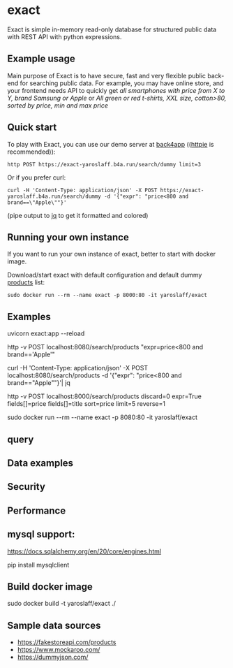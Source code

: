 # exact
Exact is simple in-memory read-only database for structured public data with REST API with python expressions.

## Example usage
Main purpose of Exact is to have secure, fast and very flexible public back-end for searching public data. For example, you may have online store, and your frontend needs API to quickly get *all smartphones with price from X to Y, brand Samsung or Apple* or *All green or red t-shirts, XXL size, cotton>80, sorted by price, min and max price*

## Quick start

To play with Exact, you can use our demo server at [back4app](https://www.back4app.com/) (([httpie](https://github.com/httpie/httpie) is recommended)):
~~~
http POST https://exact-yaroslaff.b4a.run/search/dummy limit=3
~~~

Or if you prefer curl:
~~~
curl -H 'Content-Type: application/json' -X POST https://exact-yaroslaff.b4a.run/search/dummy -d '{"expr": "price<800 and brand==\"Apple\""}'
~~~

(pipe output to [jq](https://github.com/jqlang/jq) to get it formatted and colored)

## Running your own instance

If you want to run your own instance of exact, better to start with docker image.

Download/start exact with default configuration and default dummy [products](https://dummyjson.com/) list:
~~~
sudo docker run --rm --name exact -p 8000:80 -it yaroslaff/exact
~~~

##  Examples


uvicorn exact:app --reload

http -v  POST localhost:8080/search/products "expr=price<800 and brand=='Apple'"

curl -H 'Content-Type: application/json' -X POST localhost:8080/search/products -d '{"expr": "price<800 and brand==\"Apple\""}'| jq

http -v  POST localhost:8000/search/products discard=0 expr=True fields[]=price fields[]=title  sort=price limit=5 reverse=1

sudo docker run --rm --name exact -p 8080:80 -it yaroslaff/exact

## query

## Data examples

## Security

## Performance

## mysql support:
https://docs.sqlalchemy.org/en/20/core/engines.html

pip install mysqlclient

## Build docker image

  sudo docker build -t yaroslaff/exact ./

## Sample data sources
- https://fakestoreapi.com/products
- https://www.mockaroo.com/
- https://dummyjson.com/